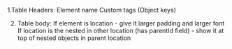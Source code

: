 1.Table Headers:
Element name
Custom tags (Object keys)

2. Table body:
If element is location - give it larger padding and larger font
If location is the nested in other location (has parentId field) - show it at top of nested objects in parent location
